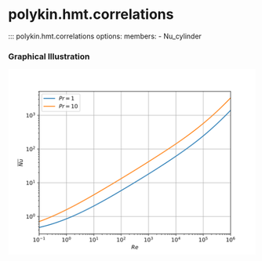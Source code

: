 # polykin.hmt.correlations

::: polykin.hmt.correlations
    options:
        members:
            - Nu_cylinder

### Graphical Illustration

![Nu_cylinder](Nu_cylinder.svg)